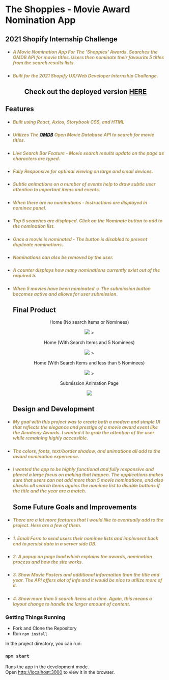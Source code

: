 # The Shoppies - Movie Award Nomination App

## 2021 Shopify Internship Challenge

- <h5 style="color: #b0965a">A Movie Nomination App For The 'Shoppies' Awards. Searches the OMDB API for movie titles. Users then nominate their favourite 5 titles from the search results lists.</h5>
- <h5 style="color: #b0965a">Built for the 2021 Shopify UX/Web Developer Internship Challenge.</h5>

<h2 style="text-align: center"> Check out the deployed version <a href="https://movie-awards-app.netlify.app/">HERE</a></h2>

## Features

- <h5 style="color: #b0965a">Built using React, Axios, Storybook CSS, and HTML</h5>
- <h5 style="color: #b0965a">Utilizes The <a href="http://www.omdbapi.com/">OMDB</a> Open Movie Database API to search for movie titles.</h5>
- <h5 style="color: #b0965a">Live Search Bar Feature - Movie search results update on the page as characters are typed.</h5>
- <h5 style="color: #b0965a">Fully Responsive for optimal viewing on large and small devices.</h5>
- <h5 style="color: #b0965a">Subtle animations on a number of events help to draw subtle user attention to important items and events.</h5>
- <h5 style="color: #b0965a">When there are no nominations - Instructions are displayed in nominee panel.</h5>
- <h5 style="color: #b0965a">Top 5 searches are displayed. Click on the Nominate button to add to the nomination list.</h5>

- <h5 style="color: #b0965a">Once a movie is nominated - The button is disabled to prevent duplicate nominations.
  </h5>
- <h5 style="color: #b0965a">Nominations can also be removed by the user.
  </h5>
- <h5 style="color: #b0965a">A counter displays how many nominations currently exist out of the required 5.
  </h5>
- <h5 style="color: #b0965a">When 5 movies have been nominated -> The submission button becomes active and allows for user submission. 
    </h5>

  ## Final Product

    <p align='center'>Home (No search Items or Nominees)</p>
    <p align="center">
      <img src="https://github.com/skendanavian/shopify-intern-challenge-2021/blob/main/docs/home.png?raw=true" >
    >
    </p>
  </p>
    <p align='center'>Home (With Search Items and  5 Nominees)</p>
     <p align="center">
      <img src="https://github.com/skendanavian/shopify-intern-challenge-2021/blob/main/docs/homeSearch.png?raw=true" >
    >
    </p>
  </p>
    <p align='center'>Home (With Search Items and less than 5 Nominees)</p>
     <p align="center">
      <img src="https://github.com/skendanavian/shopify-intern-challenge-2021/blob/main/docs/homeSearch2.png?raw=true" >
    >
    </p>
  </p>
    <p align='center'>Submission Animation Page</p>
    <p align="center">
      <img src="https://github.com/skendanavian/shopify-intern-challenge-2021/blob/main/docs/submission.png?raw=true" >
     
    </p>
  </p>

  ## Design and Development

- <h5 style="color: #b0965a">My goal with this project was to create both a modern and simple UI that reflects the elegance and prestige of a movie award event like the Academy Awards. I wanted it to grab the attention of the user while remaining highly accessible.</h5>

- <h5 style="color: #b0965a">The colors, fonts, text/border shadow, and animations all add to the award nomination experience.</h5>

- <h5 style="color: #b0965a">I wanted the app to be highly functional and fully responsive and placed a large focus on making that happen. The applications makes sure that users can not add more than 5 movie nominations, and also checks all search items agains the nominee list to disable buttons if the title and the year are a match.</h5>

  ## Some Future Goals and Improvements

- <h5 style="color: #b0965a">There are a lot more features that I would like to eventually add to the project. Here are a few of them.</h5>

- <h5 style="color: #b0965a">1. Email Form to send users their nominee lists and implement back end to persist data in a server side DB.</h5>
- <h5 style="color: #b0965a">2. A popup on page load which explains the awards, nomination process and how the site works.</h5>
- <h5 style="color: #b0965a">3. Show Movie Posters and additional information than the title and year. The API offers alot of info and it would be nice to utilize more of it. </h5>
- <h5 style="color: #b0965a">4. Show more than 5 search items at a time. Again, this means a layout change to handle the larger amount of content. </h5>

### Getting Things Running

- Fork and Clone the Repository
- Run <code>npm install</code>

In the project directory, you can run:

### `npm start`

Runs the app in the development mode.\
Open [http://localhost:3000](http://localhost:3000) to view it in the browser.
